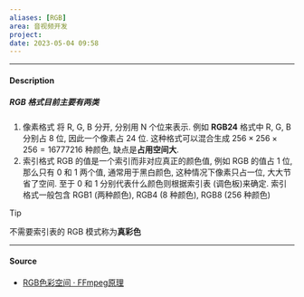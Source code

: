 ```yaml
---
aliases: [RGB]
area: 音视频开发
project: 
date: 2023-05-04 09:58
---
```

---
#### Description
##### RGB 格式目前主要有两类
1. 像素格式
    将 R, G, B 分开, 分别用 N 个位来表示. 例如 **RGB24** 格式中 R, G, B 分别占 8 位, 因此一个像素占 24 位. 这种格式可以混合生成 $256\times 256\times 256=16777216$ 种颜色, 缺点是**占用空间大**.
2. 索引格式
    RGB 的值是一个索引而非对应真正的颜色值, 例如 RGB 的值占 1 位, 那么只有 0 和 1 两个值, 通常用于黑白颜色, 这种情况下像素只占一位, 大大节省了空间. 至于 0 和 1 分别代表什么颜色则根据索引表 (调色板)来确定. 索引格式一般包含 RGB1 (两种颜色), RGB4 (8 种颜色), RGB8 (256 种颜色)
> [!tip] 
> 不需要索引表的 RGB 模式称为**真彩色**
---
#### Source
- [RGB色彩空间 · FFmpeg原理](https://ffmpeg.xianwaizhiyin.net/base-knowledge/raw-rgb.html)